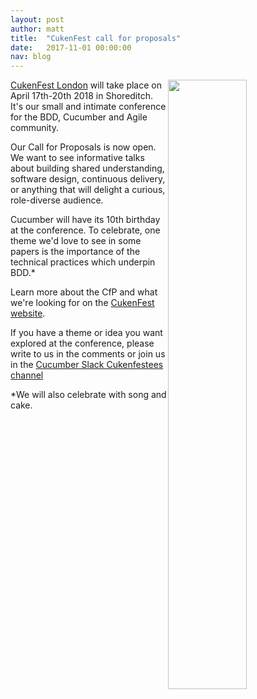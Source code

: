 ```yaml
---
layout: post
author: matt
title:  "CukenFest call for proposals"
date:   2017-11-01 00:00:00
nav: blog
---
```


<img src="{{ site.url }}/images/blog/hands-up.jpg" style="float:right; width:50%">

[CukenFest London](https://cukenfest.cucumber.io) will take place on April 17th-20th 2018 in Shoreditch. It's our small and intimate conference for the BDD, Cucumber and Agile community. 

Our Call for Proposals is now open. We want to see informative talks about building shared understanding, software design, continuous delivery, or anything that will delight a curious, role-diverse audience. 

Cucumber will have its 10th birthday at the conference. To celebrate, one theme we'd love to see in some papers is the importance of the technical practices which underpin BDD.* 

Learn more about the CfP and what we're looking for on the [CukenFest website](https://cukenfest.cucumber.io/call-for-papers). 

If you have a theme or idea you want explored at the conference, please write to us in the comments or join us in the [Cucumber Slack Cukenfestees channel](https://cucumberbdd-slack-invite.herokuapp.com/) 

*We will also celebrate with song and cake.  
